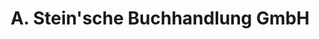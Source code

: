 ---
title: "A. Stein'sche Buchhandlung GmbH"
url: /werl/a-steinsche-buchhandlung-gmbh/
shop: Bücher
---